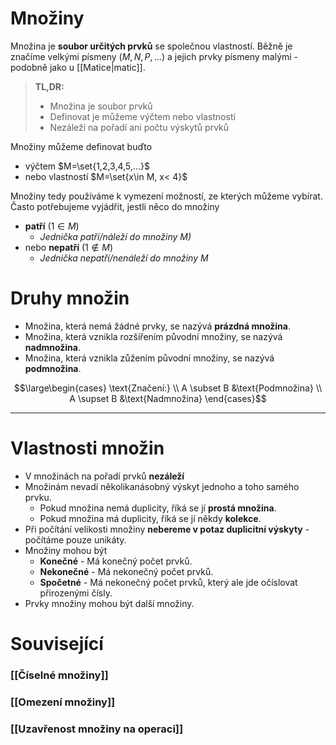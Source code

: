 # Množiny
Množina je **soubor určitých prvků** se společnou vlastností. Běžně je značíme velkými písmeny ($M, N, P, ...$) a jejich prvky písmeny malými - podobně jako u [[Matice|matic]].

> **TL,DR:**
> - Množina je soubor prvků
> - Definovat je můžeme výčtem nebo vlastností
> - Nezáleží na pořadí ani počtu výskytů prvků

Množiny můžeme definovat buďto
- výčtem $M=\set{1,2,3,4,5,...}$
- nebo vlastností $M=\set{x\in M, x< 4}$

Množiny tedy používáme k vymezení možností, ze kterých můžeme vybírat. Často potřebujeme vyjádřit, jestli něco do množiny
- **patří** ($1\in M$)
	- *Jednička patří/náleží do množiny $M$)*
- nebo **nepatří** ($1 \not\in M$)
	- *Jednička nepatří/nenáleží do množiny $M$*

# Druhy množin
- Množina, která nemá žádné prvky, se nazývá **prázdná množina**.
- Množina, která vznikla rozšířením původní množiny, se nazývá **nadmnožina**.
- Množina, která vznikla zůžením původní množiny, se nazývá **podmnožina**.

$$\large\begin{cases}
\text{Značení:} \\
A \subset B &\text{Podmnožina} \\
A \supset B &\text{Nadmnožina}
\end{cases}$$

---
# Vlastnosti množin
- V množinách na pořadí prvků **nezáleží**
- Množinám nevadí několikanásobný výskyt jednoho a toho samého prvku.
	- Pokud množina nemá duplicity, říká se jí **prostá množina**.
	- Pokud množina má duplicity, říká se jí někdy **kolekce**.
- Při počítání velikosti množiny **nebereme v potaz duplicitní výskyty** - počítáme pouze unikáty.
- Množiny mohou být
	- **Konečné** - Má konečný počet prvků.
	- **Nekonečné** - Má nekonečný počet prvků.
	- **Spočetné** - Má nekonečný počet prvků, který ale jde očíslovat přirozenými čísly.
- Prvky množiny mohou být další množiny.

# Související
### [[Číselné množiny]]
### [[Omezení množiny]]
### [[Uzavřenost množiny na operaci]]